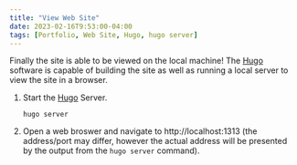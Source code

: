 ```yaml
---
title: "View Web Site"
date: 2023-02-16T9:53:00-04:00
tags: [Portfolio, Web Site, Hugo, hugo server]
---
```

Finally the site is able to be viewed on the local machine!  The [Hugo](https://gohugo.io/) software is capable of building the site as well as running a local server to view the site in a browser.

1. Start the [Hugo](https://gohugo.io/) Server.

   ```
   hugo server
   ```

1. Open a web broswer and navigate to http://localhost:1313 (the address/port may differ, however the actual address will be presented by the output from the `hugo server` command).